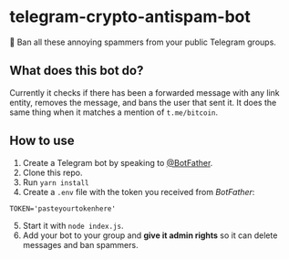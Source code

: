 # telegram-crypto-antispam-bot
👮️ Ban all these annoying spammers from your public Telegram groups.

## What does this bot do?
Currently it checks if there has been a forwarded message with any link entity, removes the message, and bans the user that sent it.
It does the same thing when it matches a mention of `t.me/bitcoin`.

## How to use
1. Create a Telegram bot by speaking to [@BotFather](https://t.me/botfather).
2. Clone this repo.
3. Run `yarn install`
4. Create a `.env` file with the token you received from _BotFather_:
```
TOKEN='pasteyourtokenhere'
```
5. Start it with `node index.js`.
6. Add your bot to your group and **give it admin rights** so it can delete messages and ban spammers.
